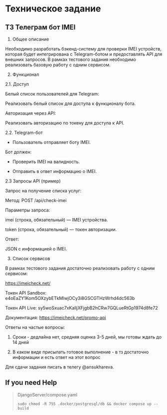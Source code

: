 # Техническое задание
## ТЗ Телеграм бот IMEI

1. Общее описание

Необходимо разработать бэкенд-систему для проверки IMEI устройств, которая будет интегрирована с Telegram-ботом и предоставлять API для внешних запросов. В рамках тестового задания необходимо реализовать базовую работу с одним сервисом.

2. Функционал

2.1. Доступ

Белый список пользователей для Telegram:

Реализовать белый список для доступа к функционалу бота.

Авторизация через API:

Реализовать авторизацию по токену для доступа к API.

2.2. Telegram-бот

- Пользователь отправляет боту IMEI.

Бот должен:

- Проверить IMEI на валидность.

- Отправить в ответ информацию о IMEI.

2.3 Запросы API (пример)

Запрос на получение списка услуг:

Метод: POST /api/check-imei

Параметры запроса:

imei (строка, обязательный) — IMEI устройства.

token (строка, обязательный) — токен авторизации.

Ответ:

JSON с информацией о IMEI.

3. Список сервисов

В рамках тестового задания достаточно реализовать работу с одним сервисом:

https://imeicheck.net/

Токен API Sandbox: e4oEaZY1Kom5OXzybETkMlwjOCy3i8GSCGTHzWrhd4dc563b

Токен API Live: sy5woSxuac7xKalljXFjgbB2hCRw7GQLueRtGp1974d8fe72


Документация: https://imeicheck.net/promo-api



Ответы на частые вопросы:

1. Сроки - дедлайна нет, средняя оценка 3-5 дней, мы готовы ждать до 14 дней

2. В каком виде присылать готовое выполнение - в тз достаточно информации и есть ответ на этот вопрос

Для сдачи задания писать в телегу @ansukhareva. 

## If you need Help

> DjangoServer/compose.yaml
> ```
> sudo chmod -R 755 .docker/postgresql/db && docker compose up --build
> ```